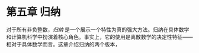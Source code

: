 # 第五章 归纳

对于所有非负整数，_归纳_ 是一个展示一个特性为真的强大方法。归纳在具体数学和计算机科学中扮演着核心角色。事实上，它的使用是离散数学的决定性特征——相对于具体数学而言。这章介绍归纳的两个版本，

